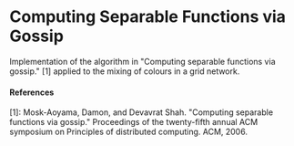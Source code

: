 # Computing Separable Functions via Gossip

Implementation of the algorithm in "Computing separable functions via gossip." [1] applied to the mixing of colours in a grid network.


#### References

[1]: Mosk-Aoyama, Damon, and Devavrat Shah. "Computing separable functions via gossip." Proceedings of the twenty-fifth annual ACM symposium on Principles of distributed computing. ACM, 2006.
